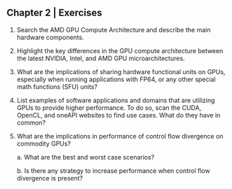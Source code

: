 ## Chapter 2 | Exercises

1. Search the AMD GPU Compute Architecture and describe the main hardware components.


2. Highlight the key differences in the GPU compute architecture between the latest NVIDIA, Intel, and AMD GPU microarchitectures.

 
3. What are the implications of sharing hardware functional units on GPUs, especially when running applications with FP64, or any other special math functions (SFU) units?


4. List examples of software applications and domains that are utilizing GPUs to provide higher performance. To do so, scan the CUDA, OpenCL, and oneAPI websites to find use cases. What do they have in common?


5. What are the implications in performance of control flow divergence on commodity GPUs?

   a. What are the best and worst case scenarios?
   
   b. Is there any strategy to increase performance when control flow divergence is present?
   